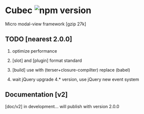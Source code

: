 # Cubec ![npm version](https://img.shields.io/npm/v/cubec.svg?label=cubec&style=flat-square&maxAge=3600)

Micro modal-view framework [gzip 27k]

## TODO [nearest 2.0.0]

1. optimize performance

2. [slot] and [plugin] format standard

4. [build] use with (terser+closure-compilter) replace (babel)

5. wait jQuery upgrade 4.* version, use jQuery new event system

## Documentation [v2]

[doc/v2] in development... will publish with version 2.0.0
